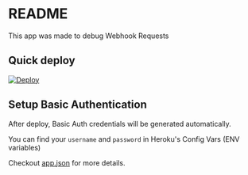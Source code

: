# README

This app was made to debug Webhook Requests

## Quick deploy

[![Deploy](https://www.herokucdn.com/deploy/button.svg)](https://heroku.com/deploy)

## Setup Basic Authentication

After deploy, Basic Auth credentials will be generated automatically.

You can find your `username` and `password` in Heroku's Config Vars (ENV variables)

Checkout [app.json](app.json) for more details.
